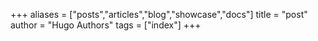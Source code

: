 +++
aliases = ["posts","articles","blog","showcase","docs"]
title = "post"
author = "Hugo Authors"
tags = ["index"]
+++
